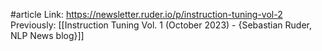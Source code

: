 #article 
Link: https://newsletter.ruder.io/p/instruction-tuning-vol-2
Previously: [[Instruction Tuning Vol. 1 (October 2023) - {Sebastian Ruder, NLP News blog}]]